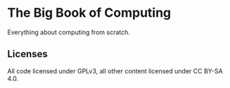 # The Big Book of Computing

Everything about computing from scratch.

## Licenses

All code licensed under GPLv3, all other content licensed under CC BY-SA 4.0.

